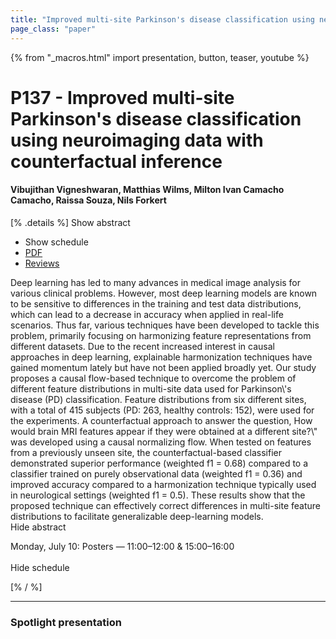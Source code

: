 ```yaml
---
title: "Improved multi-site Parkinson's disease classification using neuroimaging data with counterfactual inference"
page_class: "paper"
---
```


{% from "_macros.html" import presentation, button, teaser, youtube %}

# P137 - Improved multi-site Parkinson's disease classification using neuroimaging data with counterfactual inference

#### Vibujithan Vigneshwaran, Matthias Wilms, Milton Ivan Camacho Camacho, Raissa Souza, Nils Forkert

[% .details %]
<a class="toggle_visibility" data-selector=".abstract" data-level="3">Show abstract</a>
- <a class="toggle_visibility" data-selector=".schedule" data-level="3">Show schedule</a>
- <a href="https://openreview.net/pdf?id=l4LDtGb8zL">PDF</a>
- <a href="https://openreview.net/forum?id=l4LDtGb8zL">Reviews</a>

<p>
    <span class="abstract">
        Deep learning has led to many advances in medical image analysis for various clinical problems. However, most deep learning models are known to be sensitive to differences in the training and test data distributions, which can lead to a decrease in accuracy when applied in real-life scenarios. Thus far, various techniques have been developed to tackle this problem, primarily focusing on harmonizing feature representations from different datasets. Due to the recent increased interest in causal approaches in deep learning, explainable harmonization techniques have gained momentum lately but have not been applied broadly yet. Our study proposes a causal flow-based technique to overcome the problem of different feature distributions in multi-site data used for Parkinson\'s disease (PD) classification. Feature distributions from six different sites, with a total of 415 subjects (PD: 263, healthy controls: 152), were used for the experiments. A counterfactual approach to answer the question, How would brain MRI features appear if they were obtained at a different site?\" was developed using a causal normalizing flow. When tested on features from a previously unseen site, the counterfactual-based classifier demonstrated superior performance (weighted f1 = 0.68) compared to a classifier trained on purely observational data (weighted f1 = 0.36) and improved accuracy compared to a harmonization technique typically used in neurological settings (weighted f1 = 0.5). These results show that the proposed technique can effectively correct differences in multi-site feature distributions to facilitate generalizable deep-learning models.
        <br>
        <span class="actions"><a class="toggle_visibility" data-level="2">Hide abstract</a></span>
    </span>
</p>

<p>
    <span class="schedule">
        Monday, July 10: Posters — 11:00–12:00 & 15:00–16:00<br>
        <br>
        <span class="actions"><a class="toggle_visibility" data-level="2">Hide schedule</a></span>
    </span>
</p>
[% / %]

---


### Spotlight presentation
